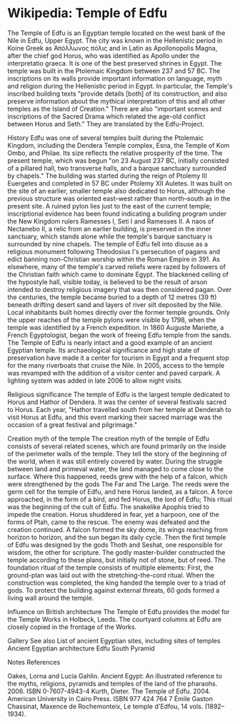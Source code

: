 
# Wikipedia: Temple of Edfu
The Temple of Edfu is an Egyptian temple located on the west bank of the Nile in Edfu, Upper Egypt. The city was known in the Hellenistic period in Koine Greek as Ἀπόλλωνος πόλις and in Latin as Apollonopolis Magna, after the chief god Horus, who was identified as Apollo under the interpretatio graeca. It is one of the best preserved shrines in Egypt. The temple was built in the Ptolemaic Kingdom between 237 and 57 BC. The inscriptions on its walls provide important information on language, myth and religion during the Hellenistic period in Egypt. In particular, the Temple's inscribed building texts "provide details [both] of its construction, and also preserve information about the mythical interpretation of this and all other temples as the Island of Creation." There are also "important scenes and inscriptions of the Sacred Drama which related the age-old conflict between Horus and Seth." They are translated by the Edfu-Project.

History
Edfu was one of several temples built during the Ptolemaic Kingdom, including the Dendera Temple complex, Esna, the Temple of Kom Ombo, and Philae. Its size reflects the relative prosperity of the time. The present temple, which was begun "on 23 August 237 BC, initially consisted of a pillared hall, two transverse halls, and a barque sanctuary surrounded by chapels." The building was started during the reign of Ptolemy III Euergetes and completed in 57 BC under Ptolemy XII Auletes. It was built on the site of an earlier, smaller temple also dedicated to Horus, although the previous structure was oriented east–west rather than north–south as in the present site. A ruined pylon lies just to the east of the current temple; inscriptional evidence has been found indicating a building program under the New Kingdom rulers Ramesses I, Seti I and Ramesses II. 
A naos of Nectanebo II, a relic from an earlier building, is preserved in the inner sanctuary, which stands alone while the temple's barque sanctuary is surrounded by nine chapels.
The temple of Edfu fell into disuse as a religious monument following Theodosius I's persecution of pagans and edict banning non-Christian worship within the Roman Empire in 391. As elsewhere, many of the temple's carved reliefs were razed by followers of the Christian faith which came to dominate Egypt. The blackened ceiling of the hypostyle hall, visible today, is believed to be the result of arson intended to destroy religious imagery that was then considered pagan.
Over the centuries, the temple became buried to a depth of 12 metres (39 ft) beneath drifting desert sand and layers of river silt deposited by the Nile. Local inhabitants built homes directly over the former temple grounds. Only the upper reaches of the temple pylons were visible by 1798, when the temple was identified by a French expedition. In 1860 Auguste Mariette, a French Egyptologist, began the work of freeing Edfu temple from the sands.
The Temple of Edfu is nearly intact and a good example of an ancient Egyptian temple. Its archaeological significance and high state of preservation have made it a center for tourism in Egypt and a frequent stop for the many riverboats that cruise the Nile. In 2005, access to the temple was revamped with the addition of a visitor center and paved carpark. A lighting system was added in late 2006 to allow night visits.

Religious significance
The temple of Edfu is the largest temple dedicated to Horus and Hathor of Dendera. It was the center of several festivals sacred to Horus. Each year, "Hathor travelled south from her temple at Denderah to visit Horus at Edfu, and this event marking their sacred marriage was the occasion of a great festival and pilgrimage."

Creation myth of the temple
The creation myth of the temple of Edfu consists of several related scenes, which are found primarily on the inside of the perimeter walls of the temple.
They tell the story of the beginning of the world, when it was still entirely covered by water. During the struggle between land and primeval water, the land managed to come close to the surface. Where this happened, reeds grew with the help of a falcon, which were strengthened by the gods The Far and The Large. The reeds were the germ cell for the temple of Edfu, and here Horus landed, as a falcon. A force approached, in the form of a bird, and fed Horus, the lord of Edfu; This ritual was the beginning of the cult of Edfu.
The snakelike Apophis tried to impede the creation. Horus shuddered in fear, yet a harpoon, one of the forms of Ptah, came to the rescue. The enemy was defeated and the creation continued. A falcon formed the sky dome, its wings reaching from horizon to horizon, and the sun began its daily cycle. Then the first temple of Edfu was designed by the gods Thoth and Seshat, one responsible for wisdom, the other for scripture. The godly master-builder constructed the temple according to these plans, but initially not of stone, but of reed.
The foundation ritual of the temple consists of multiple elements: First, the ground-plan was laid out with the stretching-the-cord ritual. When the construction was completed, the king handed the temple over to a triad of gods. To protect the building against external threats, 60 gods formed a living wall around the temple.

Influence on British architecture
The Temple of Edfu provides the model for the Temple Works in Holbeck, Leeds. The courtyard columns at Edfu are closely copied in the frontage of the Works.

Gallery
See also
List of ancient Egyptian sites, including sites of temples
Ancient Egyptian architecture
Edfu South Pyramid

Notes
References

Oakes, Lorna and Lucia Gahlin. Ancient Egypt: An illustrated reference to the myths, religions, pyramids and temples of the land of the pharaohs. 2006. ISBN 0-7607-4943-4
Kurth, Dieter. The Temple of Edfu. 2004. American University in Cairo Press. ISBN 977 424 764 7
Émile Gaston Chassinat, Maxence de Rochemonteix, Le temple d'Edfou, 14 vols. (1892–1934).